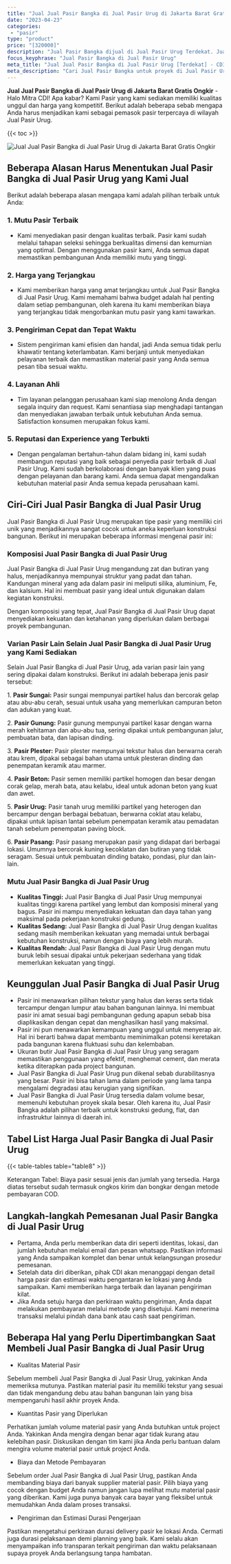 ```yaml
---
title: "Jual Jual Pasir Bangka di Jual Pasir Urug di Jakarta Barat Gratis Ongkir"
date: "2023-04-23"
categories:
 - "pasir"
type: "product"
price: "[320000]"
description: "Jual Pasir Bangka dijual di Jual Pasir Urug Terdekat. Jual Pasir Bangka ini sering digunakan dalam proyek konstruksi sebagai material adukan yang terpilih dan halus. Kontak kami untuk mendapatkan informasi lebih lanjut."
focus_keyphrase: "Jual Pasir Bangka di Jual Pasir Urug"
meta_title: "Jual Jual Pasir Bangka di Jual Pasir Urug [Terdekat] - CDI"
meta_description: "Cari Jual Pasir Bangka untuk proyek di Jual Pasir Urug? Kami menawarkan Jual Pasir Bangka berkualitas untuk material adukan. Raih penawaran terbaik sekarang."
---
```


**Jual Jual Pasir Bangka di Jual Pasir Urug di Jakarta Barat Gratis Ongkir** - Halo Mitra CDI! Apa kabar? Kami Pasir yang kami sediakan memiliki kualitas unggul dan harga yang kompetitif. Berikut adalah beberapa sebab mengapa Anda harus menjadikan kami sebagai pemasok pasir terpercaya di wilayah Jual Pasir Urug.

{{< toc >}}

![Jual Jual Pasir Bangka di Jual Pasir Urug di Jakarta Barat Gratis Ongkir](/images/pasir/pasir-bangunan-22.jpg)

## Beberapa Alasan Harus Menentukan Jual Pasir Bangka di Jual Pasir Urug yang Kami Jual

Berikut adalah beberapa alasan mengapa kami adalah pilihan terbaik untuk Anda:

### 1. Mutu Pasir Terbaik

*   Kami menyediakan pasir dengan kualitas terbaik. Pasir kami sudah melalui tahapan seleksi sehingga berkualitas dimensi dan kemurnian yang optimal. Dengan menggunakan pasir kami, Anda semua dapat memastikan pembangunan Anda memiliki mutu yang tinggi.

### 2. Harga yang Terjangkau

*   Kami memberikan harga yang amat terjangkau untuk Jual Pasir Bangka di Jual Pasir Urug. Kami memahami bahwa budget adalah hal penting dalam setiap pembangunan, oleh karena itu kami memberikan biaya yang terjangkau tidak mengorbankan mutu pasir yang kami tawarkan.

### 3. Pengiriman Cepat dan Tepat Waktu

*   Sistem pengiriman kami efisien dan handal, jadi Anda semua tidak perlu khawatir tentang keterlambatan. Kami berjanji untuk menyediakan pelayanan terbaik dan memastikan material pasir yang Anda semua pesan tiba sesuai waktu.

### 4. Layanan Ahli

*   Tim layanan pelanggan perusahaan kami siap menolong Anda dengan segala inquiry dan request. Kami senantiasa siap menghadapi tantangan dan menyediakan jawaban terbaik untuk kebutuhan Anda semua. Satisfaction konsumen merupakan fokus kami.

### 5. Reputasi dan Experience yang Terbukti

*   Dengan pengalaman bertahun-tahun dalam bidang ini, kami sudah membangun reputasi yang baik sebagai penyedia pasir terbaik di Jual Pasir Urug. Kami sudah berkolaborasi dengan banyak klien yang puas dengan pelayanan dan barang kami. Anda semua dapat mengandalkan kebutuhan material pasir Anda semua kepada perusahaan kami.

## Ciri-Ciri Jual Pasir Bangka di Jual Pasir Urug

Jual Pasir Bangka di Jual Pasir Urug merupakan tipe pasir yang memiliki ciri unik yang menjadikannya sangat cocok untuk aneka keperluan konstruksi bangunan. Berikut ini merupakan beberapa informasi mengenai pasir ini:

### Komposisi Jual Pasir Bangka di Jual Pasir Urug

Jual Pasir Bangka di Jual Pasir Urug mengandung zat dan butiran yang halus, menjadikannya mempunyai struktur yang padat dan tahan. Kandungan mineral yang ada dalam pasir ini meliputi silika, aluminium, Fe, dan kalsium. Hal ini membuat pasir yang ideal untuk digunakan dalam kegiatan konstruksi.

Dengan komposisi yang tepat, Jual Pasir Bangka di Jual Pasir Urug dapat menyediakan kekuatan dan ketahanan yang diperlukan dalam berbagai proyek pembangunan.

### Varian Pasir Lain Selain Jual Pasir Bangka di Jual Pasir Urug yang Kami Sediakan

Selain Jual Pasir Bangka di Jual Pasir Urug, ada varian pasir lain yang sering dipakai dalam konstruksi. Berikut ini adalah beberapa jenis pasir tersebut:

1\.  **Pasir Sungai:** Pasir sungai mempunyai partikel halus dan bercorak gelap atau abu-abu cerah, sesuai untuk usaha yang memerlukan campuran beton dan adukan yang kuat.

2\.  **Pasir Gunung:** Pasir gunung mempunyai partikel kasar dengan warna merah kehitaman dan abu-abu tua, sering dipakai untuk pembangunan jalur, pembuatan bata, dan lapisan dinding.

3\.  **Pasir Plester:** Pasir plester mempunyai tekstur halus dan berwarna cerah atau krem, dipakai sebagai bahan utama untuk plesteran dinding dan penempatan keramik atau marmer.

4\.  **Pasir Beton:** Pasir semen memiliki partikel homogen dan besar dengan corak gelap, merah bata, atau kelabu, ideal untuk adonan beton yang kuat dan awet.

5\.  **Pasir Urug:** Pasir tanah urug memiliki partikel yang heterogen dan bercampur dengan berbagai bebatuan, berwarna coklat atau kelabu, dipakai untuk lapisan lantai sebelum penempatan keramik atau pemadatan tanah sebelum penempatan paving block.

6\.  **Pasir Pasang:** Pasir pasang merupakan pasir yang didapat dari berbagai lokasi. Umumnya bercorak kuning kecoklatan dan butiran yang tidak seragam. Sesuai untuk pembuatan dinding batako, pondasi, plur dan lain-lain.

### Mutu Jual Pasir Bangka di Jual Pasir Urug

*   **Kualitas Tinggi:** Jual Pasir Bangka di Jual Pasir Urug mempunyai kualitas tinggi karena partikel yang lembut dan komposisi mineral yang bagus. Pasir ini mampu menyediakan kekuatan dan daya tahan yang maksimal pada pekerjaan konstruksi gedung.
*   **Kualitas Sedang:** Jual Pasir Bangka di Jual Pasir Urug dengan kualitas sedang masih memberikan kekuatan yang memadai untuk berbagai kebutuhan konstruksi, namun dengan biaya yang lebih murah.
*   **Kualitas Rendah:** Jual Pasir Bangka di Jual Pasir Urug dengan mutu buruk lebih sesuai dipakai untuk pekerjaan sederhana yang tidak memerlukan kekuatan yang tinggi.

## Keunggulan Jual Pasir Bangka di Jual Pasir Urug

*   Pasir ini menawarkan pilihan tekstur yang halus dan keras serta tidak tercampur dengan lumpur atau bahan bangunan lainnya. Ini membuat pasir ini amat sesuai bagi pembangunan gedung apapun sebab bisa diaplikasikan dengan cepat dan menghasilkan hasil yang maksimal.
*   Pasir ini pun menawarkan kemampuan yang unggul untuk menyerap air. Hal ini berarti bahwa dapat membantu meminimalkan potensi keretakan pada bangunan karena fluktuasi suhu dan kelembaban.
*   Ukuran butir Jual Pasir Bangka di Jual Pasir Urug yang seragam memastikan penggunaan yang efektif, menghemat cement, dan merata ketika diterapkan pada project bangunan.
*   Jual Pasir Bangka di Jual Pasir Urug pun dikenal sebab durabilitasnya yang besar. Pasir ini bisa tahan lama dalam periode yang lama tanpa mengalami degradasi atau kerugian yang signifikan.
*   Jual Pasir Bangka di Jual Pasir Urug tersedia dalam volume besar, memenuhi kebutuhan proyek skala besar. Oleh karena itu, Jual Pasir Bangka adalah pilihan terbaik untuk konstruksi gedung, flat, dan infrastruktur lainnya di daerah ini.

## Tabel List Harga Jual Pasir Bangka di Jual Pasir Urug

{{< table-tables table="table8" >}}

Keterangan Tabel: Biaya pasir sesuai jenis dan jumlah yang tersedia. Harga diatas tersebut sudah termasuk ongkos kirim dan bongkar dengan metode pembayaran COD.

## Langkah-langkah Pemesanan Jual Pasir Bangka di Jual Pasir Urug

*   Pertama, Anda perlu memberikan data diri seperti identitas, lokasi, dan jumlah kebutuhan melalui email dan pesan whatsapp. Pastikan informasi yang Anda sampaikan komplet dan benar untuk kelangsungan prosedur pemesanan.
*   Setelah data diri diberikan, pihak CDI akan menanggapi dengan detail harga pasir dan estimasi waktu pengantaran ke lokasi yang Anda sampaikan. Kami memberikan harga terbaik dan layanan pengiriman kilat.
*   Jika Anda setuju harga dan perkiraan waktu pengiriman, Anda dapat melakukan pembayaran melalui metode yang disetujui. Kami menerima transaksi melalui pindah dana bank atau cash saat pengiriman.

## Beberapa Hal yang Perlu Dipertimbangkan Saat Membeli Jual Pasir Bangka di Jual Pasir Urug

*   Kualitas Material Pasir

Sebelum membeli Jual Pasir Bangka di Jual Pasir Urug, yakinkan Anda memeriksa mutunya. Pastikan material pasir itu memiliki tekstur yang sesuai dan tidak mengandung debu atau bahan bangunan lain yang bisa mempengaruhi hasil akhir proyek Anda.
*   Kuantitas Pasir yang Diperlukan

Perhatikan jumlah volume material pasir yang Anda butuhkan untuk project Anda. Yakinkan Anda mengira dengan benar agar tidak kurang atau kelebihan pasir. Diskusikan dengan tim kami jika Anda perlu bantuan dalam mengira volume material pasir untuk project Anda.
*   Biaya dan Metode Pembayaran

Sebelum order Jual Pasir Bangka di Jual Pasir Urug, pastikan Anda membanding biaya dari banyak supplier material pasir. Pilih biaya yang cocok dengan budget Anda namun jangan lupa melihat mutu material pasir yang diberikan. Kami juga punya banyak cara bayar yang fleksibel untuk memudahkan Anda dalam proses transaksi.
*   Pengiriman dan Estimasi Durasi Pengerjaan

Pastikan mengetahui perkiraan durasi delivery pasir ke lokasi Anda. Cermati juga durasi pelaksanaan demi planning yang baik. Kami selalu akan menyampaikan info transparan terkait pengiriman dan waktu pelaksanaan supaya proyek Anda berlangsung tanpa hambatan.